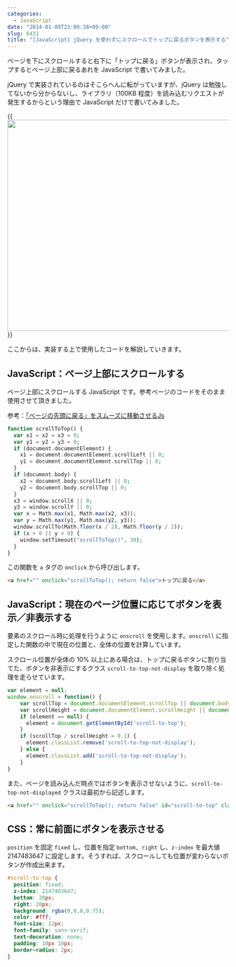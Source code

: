 ```yaml
---
categories:
  - JavaScript
date: "2014-01-09T23:00:38+09:00"
slug: 6431
title: "[JavaScript] jQuery を使わずにスクロールでトップに戻るボタンを表示する"
---
```


ページを下にスクロールすると右下に「トップに戻る」ボタンが表示され、タップするとページ上部に戻るあれを JavaScript で書いてみました。

jQuery で実装されているのはそこらへんに転がっていますが、jQuery は勉強してないから分からないし、ライブラリ（100KB 程度）を読み込むリクエストが発生するからという理由で JavaScript だけで書いてみました。

{{<img alt="" src="/images/2014/01/6431_1.png" width="640" height="480">}}

ここからは、実装する上で使用したコードを解説していきます。

## JavaScript：ページ上部にスクロールする

ページ上部にスクロールする JavaScript です。参考ページのコードをそのまま使用させて頂きました。

参考：[「ページの先頭に戻る」をスムーズに移動させるJs](http://affiliatop.sitefix.jp/blog/js.html)

```php
function scrollToTop() {
  var x1 = x2 = x3 = 0;
  var y1 = y2 = y3 = 0;
  if (document.documentElement) {
    x1 = document.documentElement.scrollLeft || 0;
    y1 = document.documentElement.scrollTop || 0;
  }
  if (document.body) {
    x2 = document.body.scrollLeft || 0;
    y2 = document.body.scrollTop || 0;
  }
  x3 = window.scrollX || 0;
  y3 = window.scrollY || 0;
  var x = Math.max(x1, Math.max(x2, x3));
  var y = Math.max(y1, Math.max(y2, y3));
  window.scrollTo(Math.floor(x / 2), Math.floor(y / 2));
  if (x > 0 || y > 0) {
    window.setTimeout("scrollToTop()", 30);
  }
}
```

この関数を `a` タグの `onclick` から呼び出します。

```html
<a href="" onclick="scrollToTop(); return false">トップに戻る</a>
```

## JavaScript：現在のページ位置に応じてボタンを表示／非表示する

要素のスクロール時に処理を行うように `onscroll` を使用します。`onscroll` に指定した関数の中で現在の位置と、全体の位置を計算しています。

スクロール位置が全体の 10% 以上にある場合は、トップに戻るボタンに割り当てた、ボタンを非表示にするクラス `scroll-to-top-not-display` を取り除く処理を走らせています。

```javascript
var element = null;
window.onscroll = function() {
    var scrollTop = document.documentElement.scrollTop || document.body.scrollTop;
    var scrollHeight = document.documentElement.scrollHeight || document.body.scrollHeight;
    if (element == null) {
      element = document.getElementById('scroll-to-top');
    }
    if (scrollTop / scrollHeight > 0.1) {
      element.classList.remove('scroll-to-top-not-display');
    } else {
      element.classList.add('scroll-to-top-not-display');
    }
}
```

また、ページを読み込んだ時点ではボタンを表示させないように、`scroll-to-top-not-displayed` クラスは最初から記述します。

```html
<a href="" onclick="scrollToTop(); return false" id="scroll-to-top" class="scroll-to-top-not-display">トップに戻る</a>
```

## CSS：常に前面にボタンを表示させる

`position` を固定 `fixed` し、位置を指定 `bottom, right` し、`z-index` を最大値 2147483647 に設定します。そうすれば、スクロールしても位置が変わらないボタンが作成出来ます。

```css
#scroll-to-top {
  position: fixed;
  z-index: 2147483647;
  bottom: 20px;
  right: 20px;
  background: rgba(0,0,0,0.75);
  color: #fff;
  font-size: 12px;
  font-family: sans-serif;
  text-decoration: none;
  padding: 10px 10px;
  border-radius: 2px;
}
```
